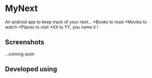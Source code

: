 # MyNext
An android app to keep track of your next...
*Books to read
*Movies to watch
*Places to visit
*XX to YY, you name it !

## Screenshots
...coming soon


## Developed using
